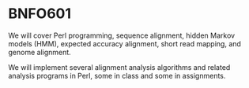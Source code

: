 # BNFO601

We will cover Perl programming, sequence alignment, hidden Markov models (HMM), expected accuracy alignment, short read mapping, and genome alignment. 

We will implement several alignment analysis algorithms and related analysis programs in Perl, some in class and some in assignments.
